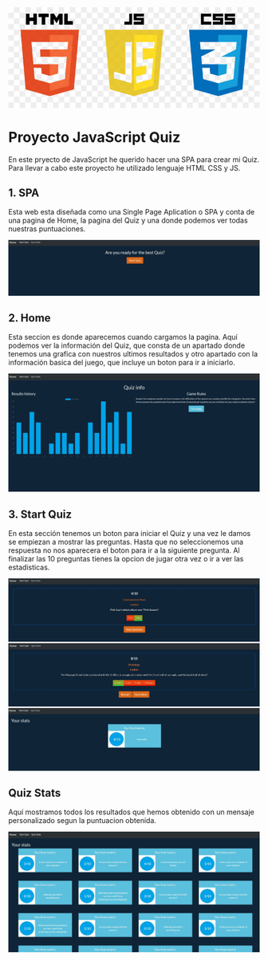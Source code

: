 ![Logo](./assets/captures/html-js-css.jpg)

# Proyecto JavaScript Quiz

En este pryecto de JavaScript he querido hacer una SPA para crear mi Quiz. Para llevar a cabo este proyecto he utilizado lenguaje HTML CSS y JS.

## 1. SPA

Esta web esta diseñada como una Single Page Aplication o SPA y conta de una pagina de Home, la pagina del Quiz y una donde podemos ver todas nuestras puntuaciones.

![App Screenshot](./assets/captures/start-quiz.jpg)

## 2. Home

Esta seccion es donde aparecemos cuando cargamos la pagina. Aquí podemos ver la información del Quiz, que consta de un apartado donde tenemos una grafica con nuestros ultimos resultados y otro apartado con la información basica del juego, que incluye un boton para ir a iniciarlo.

![App Screenshot](./assets/captures/quiz-home.jpg)

## 3. Start Quiz

En esta sección tenemos un boton para iniciar el Quiz y una vez le damos se empiezan a mostrar las preguntas. Hasta que no seleccionemos una respuesta no nos aparecera el boton para ir a la siguiente pregunta. Al finalizar las 10 preguntas tienes la opcion de jugar otra vez o ir a ver las estadisticas.

![App Screenshot](./assets/captures/quiz-question.jpg)
![App Screenshot](./assets/captures/quiz-last-question.jpg)
![App Screenshot](./assets/captures/final-quiz-stats.jpg)

## Quiz Stats

Aquí mostramos todos los resultados que hemos obtenido con un mensaje personalizado segun la puntuacion obtenida.

![App Screenshot](./assets/captures/quiz-stats.jpg)